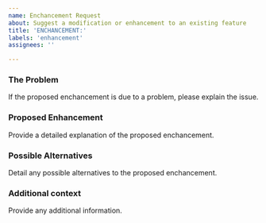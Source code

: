 ```yaml
---
name: Enchancement Request
about: Suggest a modification or enhancement to an existing feature
title: 'ENCHANCEMENT:'
labels: 'enhancement'
assignees: ''

---
```


### The Problem

If the proposed enchancement is due to a problem, please explain the issue.

### Proposed Enhancement

Provide a detailed explanation of the proposed enchancement.

### Possible Alternatives

Detail any possible alternatives to the proposed enchancement.

### Additional context

Provide any additional information.
